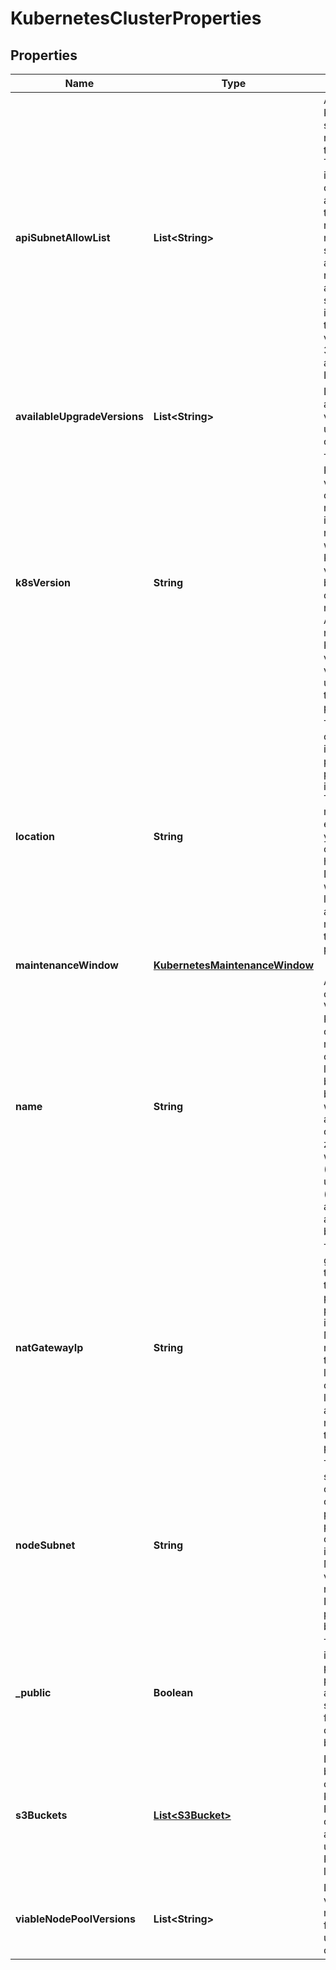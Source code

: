

# KubernetesClusterProperties

## Properties

| Name | Type | Description | Notes |
| ------------ | ------------- | ------------- | ------------- |
| **apiSubnetAllowList** | **List&lt;String&gt;** | Access to the K8s API server is restricted to these CIDRs. Traffic, internal to the cluster, is not affected by this restriction. If no allowlist is specified, access is not restricted. If an IP without subnet mask is provided, the default value is used: 32 for IPv4 and 128 for IPv6. |  [optional] |
| **availableUpgradeVersions** | **List&lt;String&gt;** | List of available versions for upgrading the cluster |  [optional] |
| **k8sVersion** | **String** | The Kubernetes version the cluster is running. This imposes restrictions on what Kubernetes versions can be run in a cluster&#39;s nodepools. Additionally, not all Kubernetes versions are viable upgrade targets for all prior versions. |  [optional] |
| **location** | **String** | The location of the cluster if the cluster is private. This property is immutable. The location must be enabled for your contract or you must have a Datacenter within that location. This attribute is mandatory if the cluster is private. |  [optional] |
| **maintenanceWindow** | [**KubernetesMaintenanceWindow**](KubernetesMaintenanceWindow.md) |  |  [optional] |
| **name** | **String** | A Kubernetes cluster name. Valid Kubernetes cluster name must be 63 characters or less and must be empty or begin and end with an alphanumeric character ([a-z0-9A-Z]) with dashes (-), underscores (_), dots (.), and alphanumerics between. |  |
| **natGatewayIp** | **String** | The nat gateway IP of the cluster if the cluster is private. This property is immutable. Must be a reserved IP in the same location as the cluster&#39;s location. This attribute is mandatory if the cluster is private. |  [optional] |
| **nodeSubnet** | **String** | The node subnet of the cluster, if the cluster is private. This property is optional and immutable. Must be a valid CIDR notation for an IPv4 network prefix of 16 bits length. |  [optional] |
| **_public** | **Boolean** | The indicator if the cluster is public or private. Be aware that setting it to false is currently in beta phase. |  [optional] |
| **s3Buckets** | [**List&lt;S3Bucket&gt;**](S3Bucket.md) | List of S3 bucket configured for K8s usage. For now it contains only an S3 bucket used to store K8s API audit logs |  [optional] |
| **viableNodePoolVersions** | **List&lt;String&gt;** | List of versions that may be used for node pools under this cluster |  [optional] |


